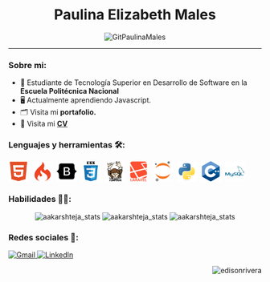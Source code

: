 <div id="header" align="center">
    <h1 align="center"> Paulina Elizabeth Males</h1>
    <img src="https://media.giphy.com/media/LaVp0AyqR5bGsC5Cbm/giphy.gif"  width="200" alt="GitPaulinaMales"/>
</div>

---
 ### Sobre mi:
 - 🏫 Estudiante de Tecnología Superior en Desarrollo de Software en la **Escuela Politécnica Nacional**
 - 🖥️ Actualmente aprendiendo Javascript.
 - 🗂️ Visita mi **portafolio.**
 - 📄 Visita mi **[CV](https://mnf.red/e6a7e1ef-7bd2-49ce-a77f-8d1fea9acc4d/classic)**
  

### Lenguajes y herramientas 🛠️:
<div>
    <img src="https://github.com/devicons/devicon/blob/master/icons/html5/html5-plain.svg" alt="HTML" title="HTML" width="40" height="40"/>&nbsp;
    <img src="https://github.com/devicons/devicon/blob/master/icons/codeigniter/codeigniter-plain.svg" alt="Code" title="Code" width="40" height="40"/>&nbsp;
    <img src="https://github.com/devicons/devicon/blob/master/icons/bootstrap/bootstrap-plain.svg" alt="Bootstrap" title="Bootstrap" width="40" height="40"/>&nbsp;
    <img src="https://github.com/devicons/devicon/blob/master/icons/css3/css3-original-wordmark.svg" alt="Css" title="Css" width="40" height="40"/>&nbsp;
    <img src="https://github.com/devicons/devicon/blob/master/icons/composer/composer-original.svg" alt="Composer" title="Composer" width="40" height="40"/>&nbsp;
    <img src="https://github.com/devicons/devicon/blob/master/icons/laravel/laravel-plain-wordmark.svg" alt="Laravel" title="Laravel" width="40" height="40"/>&nbsp;
    <img src="https://github.com/devicons/devicon/blob/master/icons/jupyter/jupyter-original.svg" alt="jupyter" title="Jupyter" width="40" height="40"/>&nbsp;
    <img src="https://github.com/devicons/devicon/blob/master/icons/python/python-original.svg" alt="Python" title="Python" width="40" height="40"/>&nbsp;
    <img src="https://raw.githubusercontent.com/devicons/devicon/master/icons/cplusplus/cplusplus-original.svg"alt="C++" title="C++" width="40" height="40"/>&nbsp;
    <img src="https://github.com/devicons/devicon/blob/master/icons/mysql/mysql-plain-wordmark.svg"alt="SQL" title="SQL" width="40" height="40"/>&nbsp;

</div>

### Habilidades 🤹🏻:
<p align="center"> 
  <img height="180em" src="https://github-readme-stats.vercel.app/api?username=paulinamales&show_icons=true" alt="aakarshteja_stats" /> 
  <img height="180em" src="https://github-readme-stats.vercel.app/api/top-langs/?username=paulinamales&layout=compact" alt="aakarshteja_stats" />
  <img height="180em" src="https://github-readme-streak-stats.herokuapp.com/?user=paulinamales&" alt="aakarshteja_stats"/>
</p>

### Redes sociales 📱:
<p align="left">
<a href="mailto:elizabeth150301@gmail.com" target="_blank">
<img alt="Gmail" src="https://img.shields.io/badge/Gmail-D14836?style=for-the-badge&logo=gmail&logoColor=white" />

<a href="https://www.linkedin.com/in/paulina-males-63924625a/" target="_blank">
<img alt="LinkedIn" src="https://img.shields.io/badge/linkedin%20-%230077B5.svg?&style=for-the-badge&logo=linkedin&logoColor=white"/>
</a>
</p> 

<p align="right"> <img src="https://komarev.com/ghpvc/?username=paulinamales&color=yellowgreen" alt="edisonrivera" /> </p>
